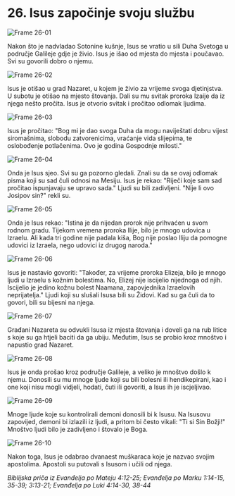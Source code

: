 # 26. Isus započinje svoju službu

![Frame 26-01](https://cdn.door43.org/obs/jpg/360px/obs-en-26-01.jpg)

Nakon što je nadvladao Sotonine kušnje, Isus se vratio u sili Duha Svetoga u područje Galileje gdje je živio. Isus je išao od mjesta do mjesta i poučavao. Svi su govorili dobro o njemu.

![Frame 26-02](https://cdn.door43.org/obs/jpg/360px/obs-en-26-02.jpg)

Isus je otišao u grad Nazaret, u kojem je živio za vrijeme svoga djetinjstva. U subotu je otišao na mjesto štovanja. Dali su mu svitak proroka Izaije da iz njega nešto pročita. Isus je otvorio svitak i pročitao odlomak ljudima.

![Frame 26-03](https://cdn.door43.org/obs/jpg/360px/obs-en-26-03.jpg)

Isus je pročitao: "Bog mi je dao svoga Duha da mogu naviještati dobru vijest siromašnima, slobodu zatvorenicima, vraćanje vida slijepima, te oslobođenje potlačenima. Ovo je godina Gospodnje milosti."

![Frame 26-04](https://cdn.door43.org/obs/jpg/360px/obs-en-26-04.jpg)

Onda je Isus sjeo. Svi su ga pozorno gledali. Znali su da se ovaj odlomak pisma koji su sad čuli odnosi na Mesiju. Isus je rekao: "Riječi koje sam sad pročitao ispunjavaju se upravo sada." Ljudi su bili zadivljeni. "Nije li ovo Josipov sin?" rekli su.

![Frame 26-05](https://cdn.door43.org/obs/jpg/360px/obs-en-26-05.jpg)

Onda je Isus rekao: "Istina je da nijedan prorok nije prihvaćen u svom rodnom gradu. Tijekom vremena proroka Ilije, bilo je mnogo udovica u Izraelu. Ali kada tri godine nije padala kiša, Bog nije poslao Iliju da pomogne udovici iz Izraela, nego udovici iz drugog naroda."

![Frame 26-06](https://cdn.door43.org/obs/jpg/360px/obs-en-26-06.jpg)

Isus je nastavio govoriti: "Također, za vrijeme proroka Elizeja, bilo je mnogo ljudi u Izraelu s kožnim bolestima. No, Elizej nije iscijelio nijednoga od njih. Iscijelio je jedino kožnu bolest Naamana, zapovjednika Izraelovih neprijatelja." Ljudi koji su slušali Isusa bili su Židovi. Kad su ga čuli da to govori, bili su bijesni na njega.

![Frame 26-07](https://cdn.door43.org/obs/jpg/360px/obs-en-26-07.jpg)

Građani Nazareta su odvukli Isusa iz mjesta štovanja i doveli ga na rub litice s koje su ga htjeli baciti da ga ubiju. Međutim, Isus se probio kroz mnoštvo i napustio grad Nazaret.

![Frame 26-08](https://cdn.door43.org/obs/jpg/360px/obs-en-26-08.jpg)

Isus je onda prošao kroz područje Galileje, a veliko je mnoštvo došlo k njemu. Donosili su mu mnoge ljude koji su bili bolesni ili hendikepirani, kao i one koji nisu mogli vidjeli, hodati, čuti ili govoriti, a Isus ih je iscjeljivao.

![Frame 26-09](https://cdn.door43.org/obs/jpg/360px/obs-en-26-09.jpg)

Mnoge ljude koje su kontrolirali demoni donosili bi k Isusu. Na Isusovu zapovijed, demoni bi izlazili iz ljudi, a pritom bi često vikali: "Ti si Sin Božji!" Mnoštvo ljudi bilo je zadivljeno i štovalo je Boga.

![Frame 26-10](https://cdn.door43.org/obs/jpg/360px/obs-en-26-10.jpg)

Nakon toga, Isus je odabrao dvanaest muškaraca koje je nazvao svojim apostolima. Apostoli su putovali s Isusom i učili od njega.

_Biblijska priča iz Evanđelja po Mateju 4:12-25; Evanđelja po Marku 1:14-15, 35-39; 3:13-21; Evanđelja po Luki 4:14-30, 38-44_
